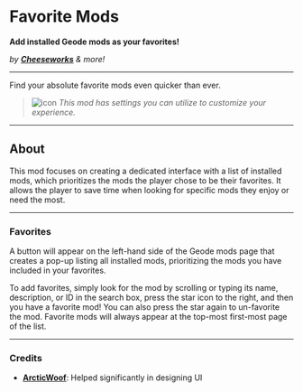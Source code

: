 # Favorite Mods
**Add installed Geode mods as your favorites!**

*by* ***[Cheeseworks](user:6408873)*** *& more!*

---

Find your absolute favorite mods even quicker than ever.

> ![icon](frame:collaborationIcon_001.png) <cg>*This mod has settings you can utilize to customize your experience.*</c>

---

## About
This mod focuses on creating a dedicated interface with a list of installed mods, which prioritizes the mods the player chose to be their favorites. It allows the player to save time when looking for specific mods they enjoy or need the most.

---

### Favorites
A button will appear on the left-hand side of the Geode mods page that creates a pop-up listing all installed mods, prioritizing the mods you have included in your favorites.

To add favorites, simply look for the mod by scrolling or typing its name, description, or ID in the search box, press the star icon to the right, and then you have a favorite mod! You can also press the star again to un-favorite the mod. Favorite mods will always appear at the top-most first-most page of the list.

---

### Credits
- **[ArcticWoof](user:7689052)**: Helped significantly in designing UI